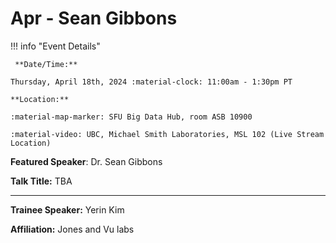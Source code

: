 # Apr - Sean Gibbons

!!! info "Event Details"

     **Date/Time:**

    Thursday, April 18th, 2024 :material-clock: 11:00am - 1:30pm PT

    **Location:**

    :material-map-marker: SFU Big Data Hub, room ASB 10900

    :material-video: UBC, Michael Smith Laboratories, MSL 102 (Live Stream Location)

**Featured Speaker**: Dr. Sean Gibbons

**Talk Title:** TBA

<!-- ![type:video](https://www.youtube.com/embed/<CODE>) -->

<!-- **Affiliation:** <TODO>

**Bio:**

<TODO>

**Abstract:**

<TODO> -->

---

**Trainee Speaker:** Yerin Kim

**Affiliation:** Jones and Vu labs

<!-- **Talk Title**: <TODO>   -->
